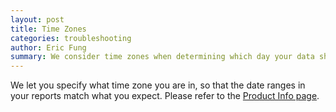 ```yaml
---
layout: post
title: Time Zones
categories: troubleshooting
author: Eric Fung
summary: We consider time zones when determining which day your data should fall under.
---
```

We let you specify what time zone you are in, so that the date ranges in your reports match what you expect. Please refer to the [Product Info page](https://www.kissmetrics.com/product.edit).